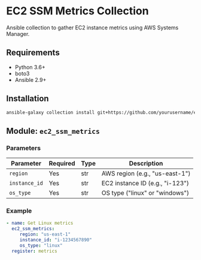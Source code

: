 # EC2 SSM Metrics Collection

Ansible collection to gather EC2 instance metrics using AWS Systems Manager.

## Requirements

-  Python 3.6+
-  boto3
-  Ansible 2.9+

## Installation

```bash
ansible-galaxy collection install git+https://github.com/yourusername/ec2_ssm_metrics_collection.git
```

## Module: `ec2_ssm_metrics`

### Parameters

| Parameter     | Required | Type | Description                     |
| ------------- | -------- | ---- | ------------------------------- |
| `region`      | Yes      | str  | AWS region (e.g., "us-east-1")  |
| `instance_id` | Yes      | str  | EC2 instance ID (e.g., "i-123") |
| `os_type`     | Yes      | str  | OS type ("linux" or "windows")  |

### Example

```yaml
- name: Get Linux metrics
  ec2_ssm_metrics:
     region: "us-east-1"
     instance_id: "i-1234567890"
     os_type: "linux"
  register: metrics
```
